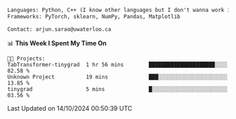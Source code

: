 ```txt
Languages: Python, C++ (I know other languages but I don't wanna work in em)
Frameworks: PyTorch, sklearn, NumPy, Pandas, Matplotlib

Contact: arjun.sarao@uwaterloo.ca
```

<!--START_SECTION:waka-->
📊 **This Week I Spent My Time On** 

```text
🐱‍💻 Projects: 
TabTransformer-tinygrad  1 hr 56 mins        █████████████████████░░░░   82.58 % 
Unknown Project          19 mins             ███░░░░░░░░░░░░░░░░░░░░░░   13.85 % 
tinygrad                 5 mins              █░░░░░░░░░░░░░░░░░░░░░░░░   03.56 % 
```


 Last Updated on 14/10/2024 00:50:39 UTC
<!--END_SECTION:waka-->
